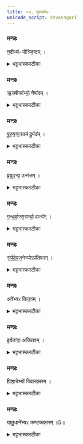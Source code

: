 ```yaml
---
title: ०५, पुरुषमेधः  
unicode_script: devanagari
---
```



###  मन्त्रः
न॒दीभ्य॑ᳶ पौञ्जि॒ष्टम् ।

<details><summary>भट्टभास्करटीका</summary>

1नदीभ्यः पौञ्जिष्टं कैवर्तम्, यो नदीर्न मुञ्चति ।
</details>

###  मन्त्रः
ऋ॒ख्षीका᳚भ्यो॒ नैषा॑दम् ।

<details><summary>भट्टभास्करटीका</summary>

ऋक्षीकाभ्यः शून्यस्थलीभ्यः । छान्दसं दीर्घत्वम् । नैषादम् । स्वार्थिकोऽञ् । स हि सर्वार्थशून्यः ।
</details>

###  मन्त्रः
पु॒रु॒ष॒व्या॒घ्राय॑ दु॒र्मद᳚म् ।

<details><summary>भट्टभास्करटीका</summary>

पुरुषव्याघ्राय व्याघ्रवन्मूर्खाचारः पुरुषव्याघ्रः तस्मै दुर्मदं अस्थानमदम् ।
</details>

###  मन्त्रः
प्र॒युद्भ्य॒ उन्म॑त्तम् ।

<details><summary>भट्टभास्करटीका</summary>

प्रयुद्भ्यः प्रकर्षेण योद्धृभ्यः उन्मत्तं उन्मादिनं, स हि सर्वं प्रबाधते ।
</details>

###  मन्त्रः
ग॒न्ध॒र्वा॒फ्स॒राभ्यो॒ व्रात्य᳚म् ।

<details><summary>भट्टभास्करटीका</summary>

गन्धर्वाप्सराभ्यः, अप्सरसां अन्त्यलोपश्छान्दसः । व्रात्यं पतितसावित्रीकं त्रैवर्णिकेम्यो निकृष्टम् ।
</details>

###  मन्त्रः
स॒र्प॒दे॒व॒ज॒नेभ्योऽप्र॑तिपदम् ।

<details><summary>भट्टभास्करटीका</summary>

सर्पदेवजनेभ्यः सर्पेम्यः, देवानां गुणभूतेभ्यो गन्धर्वेभ्यश्च अप्रतिपदं अप्रतिपत्तारं मूढम् । कर्तरि क्विप् ।
</details>

###  मन्त्रः
अवे᳚भ्यᳵ कित॒वम् ।

<details><summary>भट्टभास्करटीका</summary>

अवेभ्यः अवोभ्यः अन्नेभ्यः । अन्त्यलोपश्छान्दसः । कितवं द्यूतसक्तं अन्नार्थितया ।
</details>

###  मन्त्रः

इ॒र्यता॑या॒ अकि॑तवम् ।

<details><summary>भट्टभास्करटीका</summary>

इर्यतायै इरा अन्नं तत्र साधुः इर्यः तद्भावाय अकितवं कितवसदृशम्, स ह्यन्नसमृद्धो भूयासमिति कितववद्वर्तते ।
</details>

###  मन्त्रः
पि॒शा॒चेभ्यो॑ बिदलका॒रम् ।

<details><summary>भट्टभास्करटीका</summary>

पिशाचेभ्यो बिदलकारं बिदलमयानां कर्तारम् ।
बिदलमूले पिशाचा इत्याहुः । पिशाचकल्पो वा बिदलकारः ।
</details>

###  मन्त्रः
या॒तु॒धाने᳚भ्यᳵ कण्टकका॒रम् ॥5॥  

<details><summary>भट्टभास्करटीका</summary>

यातुधानेभ्यो रक्षोभ्यः कण्टककारं सूच्यादिकारी शिल्पी यातुधानवत् क्षुद्रोपद्रवकारी ॥

इति तृतीये चतुर्थे पञ्चमोऽनुवाकः ॥  

</details>

